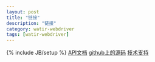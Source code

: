 ```yaml
---
layout: post
title: "链接"
description: "链接"
category: watir-webdriver
tags: [watir-webdriver]
---
```

{% include JB/setup %}
[API文档]("http://rubydoc.info/gems/watir-webdriver/frames")
[github上的源码]("https://github.com/watir/watir-webdriver/")
[技术支持]("http://stackoverflow.com/questions/tagged/watir-webdriver")

